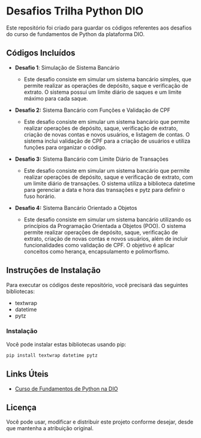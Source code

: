 # Desafios Trilha Python DIO

Este repositório foi criado para guardar os códigos referentes aos desafios do curso de fundamentos de Python da plataforma DIO.

## Códigos Incluídos

* **Desafio 1**: Simulação de Sistema Bancário
    * Este desafio consiste em simular um sistema bancário simples, que permite realizar as operações de depósito, saque e verificação de extrato. O sistema possui um limite diário de saques e um limite máximo para cada saque.

* **Desafio 2:** Sistema Bancário com Funções e Validação de CPF
    * Este desafio consiste em simular um sistema bancário que permite realizar operações de depósito, saque, verificação de extrato, criação de novas contas e novos usuários, e listagem de contas. O sistema inclui validação de CPF para a criação de usuários e utiliza funções para organizar o código.
      
* **Desafio 3:** Sistema Bancário com Limite Diário de Transações
    * Este desafio consiste em simular um sistema bancário que permite realizar operações de depósito, saque e verificação de extrato, com um limite diário de transações. O sistema utiliza a biblioteca datetime para gerenciar a data e hora das transações e pytz para definir o fuso horário.
 
* **Desafio 4:** Sistema Bancário Orientado a Objetos
    * Este desafio consiste em simular um sistema bancário utilizando os princípios da Programação Orientada a Objetos (POO). O sistema permite realizar operações de depósito, saque, verificação de extrato, criação de novas contas e novos usuários, além de incluir funcionalidades como validação de CPF. O objetivo é aplicar conceitos como herança, encapsulamento e polimorfismo.

## Instruções de Instalação

Para executar os códigos deste repositório, você precisará das seguintes bibliotecas:

* textwrap
* datetime
* pytz

### Instalação

Você pode instalar estas bibliotecas usando pip:

```bash
pip install textwrap datetime pytz
```

## Links Úteis

- [Curso de Fundamentos de Python na DIO](https://web.dio.me/track/formacao-python-fundamentals)

## Licença

Você pode usar, modificar e distribuir este projeto conforme desejar, desde que mantenha a atribuição original.
